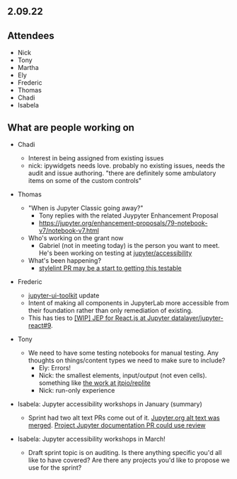 ## 2.09.22

## Attendees
- Nick
- Tony
- Martha
- Ely
- Frederic
- Thomas
- Chadi
- Isabela

## What are people working on

- Chadi
    - Interest in being assigned from existing issues
    - nick: ipywidgets needs love. probably no existing issues, needs the audit and issue authoring. "there are definitely some ambulatory items on some of the custom controls"

- Thomas
    - "When is Jupyter Classic going away?"
        - Tony replies with the related Juypyter Enhancement Proposal
        - https://jupyter.org/enhancement-proposals/79-notebook-v7/notebook-v7.html
    - Who's working on the grant now
        - Gabriel (not in meeting today) is the person you want to meet. He's been working on testing at [jupyter/accessibility](https://github.com/jupyter/accessibility/)
    - What's been happening?
        - [stylelint PR may be a start to getting this testable](https://github.com/jupyterlab/jupyterlab/pull/11993)

- Frederic
    - [jupyter-ui-toolkit](https://jupyterlab-contrib.github.io/jupyter-ui-toolkit) update
    - Intent of making all components in JupyterLab more accessible from their foundation rather than only remediation of existing.
    - This has ties to [[WIP] JEP for React.js at Jupyter datalayer/jupyter-react#9](https://github.com/datalayer/jupyter-react/issues/9).

- Tony 
    - We need to have some testing notebooks for manual testing. Any thoughts on things/content types we need to make sure to include?
        - Ely: Errors!
        - Nick: the smallest elements, input/output (not even cells). something like [the work at jtpio/replite](https://github.com/jtpio/replite)
        - Nick: run-only experience

- Isabela: Jupyter accessibility workshops in January (summary)
    - Sprint had two alt text PRs come out of it. [Jupyter.org alt text was merged](https://github.com/jupyter/jupyter.github.io/pull/680). [Project Jupyter documentation PR could use review](https://github.com/jupyter/jupyter/pull/607)
- Isabela: Jupyter accessibility workshops in March!
    - Draft sprint topic is on auditing. Is there anything specific you'd all like to have covered? Are there any projects you'd like to propose we use for the sprint?